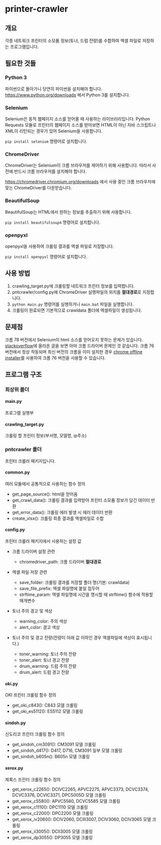# printer-crawler

## 개요

각종 네트워크 프린터의 소모품 정보(토너, 드럼 잔량)를 수합하여 엑셀 파일로 저장하는 프로그램입니다.


## 필요한 것들

### Python 3

파이썬으로 돌아가니 당연히 파이썬을 설치해야 합니다. https://www.python.org/downloads 에서 Python 3를 설치합니다.

### Selenium

Selenium은 동적 웹페이지 소스를 얻어올 때 사용하는 라이브러리입니다. Python Requests 모듈로 프린터의 웹페이지 소스를 받아보면 HTML이 아닌 자바 스크립트나 XML이 리턴되는 경우가 있어 Selenium을 사용합니다. 

`pip install selenium` 명령어로 설치합니다.

### ChromeDriver 

ChromeDriver는 Selenium이 크롬 브라우저를 제어하기 위해 사용합니다. 따라서 사전에 반드시 크롬 브라우저를 설치해야 합니다.

https://chromedriver.chromium.org/downloads 에서 사용 중인 크롬 브라우저에 맞는 ChromeDriver를 다운받습니다.

### BeautifulSoup

BeautifulSoup는 HTML에서 원하는 정보를 추출하기 위해 사용합니다.

`pip install beautifulsoup4` 명령어로 설치합니다.

### openpyxl

openpyxl을 사용하여 크롤링 결과를 엑셀 파일로 저장합니다.

`pip install openpyxl` 명령어로 설치합니다.


## 사용 방법

1. crawling_target.py에 크롤링할 네트워크 프린터 정보를 입력합니다.
2. pntcrawler/config.py에 ChromeDriver 실행파일의 위치를 **절대경로**로 지정합니다.
3. `python main.py` 명령어를 실행하거나 `main.bat` 파일을 실행합니다.
4. 크롤링이 완료되면 기본적으로 crawldata 폴더에 엑셀파일이 생성됩니다.


## 문제점

크롬 78 버전에서 Selenium이 html 소스를 얻어오지 못하는 문제가 있습니다. [stackoverflow](https://stackoverflow.com/questions/58589425/possible-issue-with-chromedriver-78-selenium-can-not-find-web-element-of-pdf-op)에 올라온 글을 보면 아마 크롬 드라이버 문제인 것 같습니다. 크롬 76 버전에서 정상 작동되며 최신 버전의 크롬을 이미 설치한 경우 [chrome offline installer](https://www.neowin.net/news/google-chrome-76-offline-installer)를 사용하여 크롬 76 버전을 사용할 수 있습니다.


## 프로그램 구조

### 최상위 폴더

#### main.py

프로그램 실행부

#### crawling_target.py

크롤링 할 프린터 정보(부서명, 모델명, ip주소)


### pntcrawler 폴더

프린터 크롤러 패키지입니다.

#### common.py

여러 모듈에서 공통적으로 사용하는 함수 정의

* get_page_source(): html을 얻어옴
* get_crawl_data(): 크롤링 결과를 입력받아 프린터 소모품 정보가 담긴 데이터 반환
* get_error_data(): 크롤링 에러 발생 시 에러 데이터 반환
* create_xlsx(): 크롤링 최종 결과를 엑셀파일로 수합

#### config.py

프린터 크롤러 패키지에서 사용하는 설정 값

* 크롬 드라이버 설정 관련
  * chromedriver_path: 크롬 드라이버 **절대경로**

* 엑셀 파일 저장 관련
  * save_folder: 크롤링 결과를 저장할 폴더 명(기본: crawldata)
  * save_file_prefix: 엑셀 파일명에 붙일 접두어
  * strftime_param: 엑셀 파일명에 시간을 명시할 때 strftime() 함수에 적용할 매개변수

* 토너 주의 경고 및 색상
  * warning_color: 주의 색상
  * alert_color: 경고 색상

* 토너 주의 및 경고 잔량(잔량이 아래 값 이하인 경우 엑셀파일에 색상이 표시됩니다.)
  * toner_warning: 토너 주의 잔량
  * toner_alert: 토너 경고 잔량
  * drum_warning: 드럼 주의 잔량
  * drum_alert: 드럼 경고 잔량

#### oki.py

OKI 프린터 크롤링 함수 정의

* get_oki_c843(): C843 모델 크롤링
* get_oki_es5112(): ES5112 모델 크롤링

#### sindoh.py

신도리코 프린터 크롤링 함수 정의

* get_sindoh_cm3091(): CM3091 모델 크롤링
* get_sindoh_d417(): D417, D716, CM3091 일부 모델 크롤링
* get_sindoh_b605n(): B605n 모델 크롤링

#### xerox.py

제록스 프린터 크롤링 함수 정의

* get_xerox_c2265(): DCIVC2265, APVC2275, APVC3373, DCVC3374, DCVC3376, DCVIC3371, DPC5005D 모델 크롤링
* get_xerox_c5580(): APVC5580, DCVC5585 모델 크롤링
* get_xerox_c1110(): DPC1110 모델 크롤링
* get_xerox_c2200(): DPC2200 모델 크롤링
* get_xerox_iv2060(): DCIV2060, DCIII3007, DCIV3060, DCIV3065 모델 크롤링
* get_xerox_ii3005(): DCII3005 모델 크롤링
* get_xerox_dp3055(): DP3055 모델 크롤링

